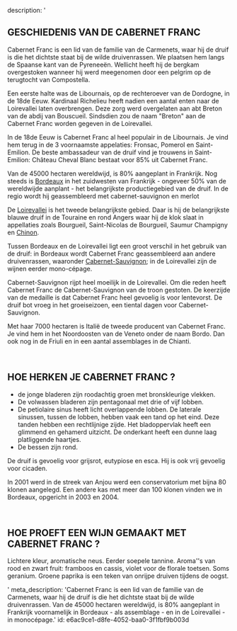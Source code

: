 description: '<h2 class="text-base md:text-lg">GESCHIEDENIS VAN DE CABERNET FRANC</h2><p>Cabernet Franc is een lid van de familie van de Carmenets, waar hij de druif is die het dichtste staat bij de wilde druivenrassen. We plaatsen hem langs de Spaanse kant van de Pyreneeën. Wellicht heeft hij de bergkam overgestoken wanneer hij werd meegenomen door een pelgrim op de terugtocht van Compostella.&nbsp;</p><p>Een eerste halte was de Libournais, op de rechteroever van de Dordogne, in de 18de Eeuw. Kardinaal Richelieu heeft nadien een aantal enten naar de Loirevallei laten overbrengen. Deze zorg werd overgelaten aan abt Breton van de abdij van Bouscueil. Sindsdien zou de naam "Breton" aan de Cabernet Franc worden gegeven in de Loirevallei.&nbsp;</p><p>In de 18de Eeuw is Cabernet Franc al heel populair in de Libournais. Je vind hem terug in de 3 voornaamste appelaties: Fronsac, Pomerol en Saint-Emilion.&nbsp;De beste ambassadeur van de druif vind je trouwens in Saint-Emilion: Château Cheval Blanc bestaat voor 85% uit Cabernet Franc.</p><p>Van de 45000 hectaren wereldwijd, is 80% aangeplant in Frankrijk. Nog steeds is&nbsp;<a href="/nl/region/bordeaux">Bordeaux</a>&nbsp;in het zuidwesten van Frankrijk - ongeveer 50% van de wereldwijde aanplant - het belangrijkste productiegebied van de druif. In de regio wordt hij geassembleerd met cabernet-sauvignon en merlot</p><p>De&nbsp;<a href="/nl/region/loire">Loirevallei</a>&nbsp;is het tweede belangrijkste gebied. Daar is hij de belangrijkste blauwe druif in de Touraine en rond Angers waar hij de klok slaat in appellaties zoals Bourgueil, Saint-Nicolas de Bourgueil, Saumur Champigny en <a href="/nl/region/chinon">Chinon</a>.</p><p>Tussen Bordeaux en de Loirevallei ligt een groot verschil in het gebruik van de druif: in Bordeaux wordt Cabernet Franc geassembleerd aan andere druivenrassen, waaronder&nbsp;<a href="/nl/grape/cabernet-sauvignon">Cabernet-Sauvignon</a>; in de Loirevallei zijn de wijnen eerder mono-cépage.&nbsp;</p><p>Cabernet-Sauvignon rijpt heel moeilijk in de Loirevallei. Om die reden heeft Cabernet Franc de Cabernet-Sauvignon van de troon gestoten. De keerzijde van de medaille is dat Cabernet Franc heel gevoelig is voor lentevorst. De druif bot vroeg in het groeiseizoen, een tiental dagen voor Cabernet-Sauvignon.</p><p>Met haar 7000 hectaren is Italië de tweede producent van Cabernet Franc. Je vind hem in het Noordoosten van de Veneto onder de naam Bordo. Dan ook nog in de Friuli en in een aantal assemblages in de Chianti.</p><p><br></p><h2 class="text-base md:text-lg">HOE HERKEN JE CABERNET FRANC ?</h2><ul><li>de jonge bladeren zijn roodachtig groen met bronskleurige vlekken. </li><li>De volwassen bladeren zijn pentagonaal met drie of vijf lobben. </li><li>De petiolaire sinus heeft licht overlappende lobben. De laterale sinussen, tussen de lobben, hebben vaak een tand op het eind. Deze tanden hebben een rechtlijnige zijde. Het bladoppervlak heeft een glimmend en gehamerd uitzicht. De onderkant heeft een dunne laag platliggende haartjes. </li><li>De bessen zijn rond.</li></ul><p>De druif is gevoelig voor grijsrot, eutypiose en esca. Hij is ook vrij gevoelig voor cicaden.</p><p>In 2001 werd in de streek van Anjou werd een conservatorium met bijna 80 klonen aangelegd. Een andere kas met meer dan 100 klonen vinden we in Bordeaux, opgericht in 2003 en 2004.</p><p><br></p><h2 class="text-base md:text-lg">HOE PROEFT EEN WIJN GEMAAKT MET CABERNET FRANC ?</h2><p>Lichtere kleur, aromatische neus. Eerder soepele tannine. Aroma''s van rood en zwart fruit: framboos en cassis, violet voor de florale toetsen. Soms geranium. Groene paprika is een teken van onrijpe druiven tijdens de oogst.</p>'
meta_description: 'Cabernet Franc is een lid van de familie van de Carmenets, waar hij de druif is die het dichtste staat bij de wilde druivenrassen. Van de 45000 hectaren wereldwijd, is 80% aangeplant in Frankrijk voornamelijk in Bordeaux - als assemblage - en in de Loirevallei - in monocépage.'
id: e6ac9ce1-d8fe-4052-baa0-3f1fbf9b003d
